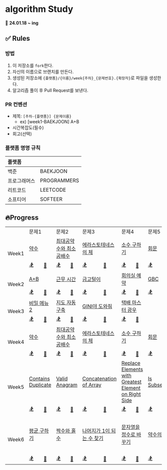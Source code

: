 # algorithm Study

📅 **24.01.18 ~ ing**

## ✅ Rules

### 방법

1. 이 저장소를 `fork`한다.
2. 자신의 이름으로 브랜치를 만든다.
3. 생성된 저장소에 `{플랫폼}/{이름}/week{주차}_{문제번호}.{확장자}`로 파일을 생성한다.
4. 알고리즘 풀이 후 Pull Request를 보낸다.

### PR 컨벤션

- 제목: `[주차-{플랫폼}] {문제이름}`
  - ex) [week1-BAEKJOON] A+B
- 시간복잡도(필수)
- 회고(선택)

### 플랫폼 명명 규칙

| 플랫폼       |             |
| :----------- | :---------- |
| 백준         | BAEKJOON    |
| 프로그래머스 | PROGRAMMERS |
| 리트코드     | LEETCODE    |
| 소프티어     | SOFTEER     |

## 🔥Progress

<table>
  <tr>
    <td></td>
    <td colspan=2>문제1</td>
    <td colspan=2>문제2</td>
    <td colspan=2>문제3</td>
    <td colspan=2>문제4</td>
    <td colspan=2>문제5</td>
    <td colspan=2>문제6</td>
  </tr>
  <tr>
    <td rowspan="2">Week1</td>
    <td colspan="2"><a href="https://www.acmicpc.net/problem/1037">약수</a></td></td>
    <td colspan="2"><a href="https://www.acmicpc.net/problem/2609">최대공약수와 최소공배수</a></td></td>
    <td colspan="2"><a href="https://www.acmicpc.net/problem/2960">에라스토테네스의 체</a></td></td>
    <td colspan="2"><a href="https://www.acmicpc.net/problem/1929">소수 구하기</a></td></td>
    <td colspan="2"><a href="https://www.acmicpc.net/problem/14561">회문</a></td></td>
    <td colspan="2"><a href="https://www.acmicpc.net/problem/9012">괄호</a></td></td>
  </tr>
  <tr>
    <td><a href="">🏂</a></td>
    <td><a href="https://github.com/Before-Dinner/algorithm/blob/main/baekjoon/chaeeun/1037_week1.java">🐣</a></td>
    <td><a href="">🏂</a></td>
    <td><a href="https://github.com/Before-Dinner/algorithm/blob/main/baekjoon/chaeeun/2609_week1.java">🐣</a></td>
    <td><a href="">🏂</a></td>
    <td><a href="https://github.com/Before-Dinner/algorithm/blob/main/baekjoon/chaeeun/2960_week1.java">🐣</a></td>
    <td><a href="">🏂</a></td>
    <td><a href="https://github.com/Before-Dinner/algorithm/blob/main/baekjoon/chaeeun/1929_week1.java">🐣</a></td>
    <td><a href="">🏂</a></td>
    <td><a href="https://github.com/Before-Dinner/algorithm/blob/main/baekjoon/chaeeun/14561_week1.java">🐣</a></td>
    <td><a href="">🏂</a></td>
    <td><a href="https://github.com/Before-Dinner/algorithm/blob/main/baekjoon/chaeeun/9012_week1.java">🐣</a></td>
  </tr>
  <tr>
    <td rowspan="2">Week2</td>
    <td colspan="2"><a href="https://softeer.ai/practice/6295">A+B</a></td></td>
    <td colspan="2"><a href="https://softeer.ai/practice/6254">근무 시간</a></td></td>
    <td colspan="2"><a href="https://softeer.ai/practice/6288">금고털이</a></td></td>
    <td colspan="2"><a href="https://softeer.ai/practice/6266">회의실 예약</a></td></td>
    <td colspan="2"><a href="https://softeer.ai/practice/6270">GBC</a></td></td>
    <td colspan="2"><a href="https://softeer.ai/practice/6289">우물 안 개구리</a></td></td>
  </tr>
  <tr>
    <td><a href="">🏂</a></td>
    <td><a href="https://github.com/Before-Dinner/algorithm/blob/main/softeer/chaeeun/6295_week2.java">🐣</a></td>
    <td><a href="">🏂</a></td>
    <td><a href="https://github.com/Before-Dinner/algorithm/blob/main/softeer/chaeeun/6254_week2.java">🐣</a></td>
    <td><a href="">🏂</a></td>
    <td><a href="https://github.com/Before-Dinner/algorithm/blob/main/softeer/chaeeun/6288_week2.java">🐣</a></td>
    <td><a href="">🏂</a></td>
    <td><a href="https://github.com/Before-Dinner/algorithm/blob/main/softeer/chaeeun/6266_week2.java">🐣</a></td>
    <td><a href="">🏂</a></td>
    <td><a href="https://github.com/Before-Dinner/algorithm/blob/main/softeer/chaeeun/6270_week2.java">🐣</a></td>
    <td><a href="">🏂</a></td>
    <td><a href="https://github.com/Before-Dinner/algorithm/blob/main/softeer/chaeeun/6289_week2.java">🐣</a></td>
  </tr>
  <tr>
    <td rowspan="2">Week3</td>
    <td colspan="2"><a href="https://softeer.ai/practice/6259">비밀 메뉴2</a></td></td>
    <td colspan="2"><a href="https://softeer.ai/practice/6280">지도 자동 구축</a></td></td>
    <td colspan="2"><a href="https://softeer.ai/practice/6271">GINI야 도와줘</a></td></td>
    <td colspan="2"><a href="https://softeer.ai/practice/6273">택배 마스터 광우</a></td></td>
    <td colspan="2"><a href=""><b></b></a></td></td>
    <td colspan="2"><a href=""><b></b></a></td></td>
  </tr>
  <tr>
    <td><a href="">🏂</a></td>
    <td><a href="https://github.com/Before-Dinner/algorithm/blob/main/softeer/chaeeun/6259_week3.java">🐣</a></td>
    <td><a href="">🏂</a></td>
    <td><a href="https://github.com/Before-Dinner/algorithm/blob/main/softeer/chaeeun/6280_week3.java">🐣</a></td>
    <td><a href="">🏂</a></td>
    <td><a href="https://github.com/Before-Dinner/algorithm/blob/main/softeer/chaeeun/6271_week3.java">🐣</a></td>
    <td><a href="">🏂</a></td>
    <td><a href="https://github.com/Before-Dinner/algorithm/blob/main/softeer/chaeeun/6273_week3.java">🐣</a></td>
    <td><a href=""></a></td>
    <td><a href=""></a></td>
    <td><a href=""></a></td>
    <td><a href=""></a></td>
  </tr>
  <tr>
    <td rowspan="2">Week4</td>
    <td colspan="2"><a href="https://www.acmicpc.net/problem/1037">약수</a></td></td>
    <td colspan="2"><a href="https://www.acmicpc.net/problem/2609">최대공약수와 최소공배수</a></td></td>
    <td colspan="2"><a href="https://www.acmicpc.net/problem/2960">에라스토테네스의 체</a></td></td>
    <td colspan="2"><a href="https://www.acmicpc.net/problem/1929">소수 구하기</a></td></td>
    <td colspan="2"><a href="https://www.acmicpc.net/problem/14561">회문</a></td></td>
    <td colspan="2"><a href="https://www.acmicpc.net/problem/9012">괄호</a></td></td>
  </tr>
  <tr>
    <td><a href="https://github.com/Before-Dinner/algorithm/blob/main/baekjoon/seongdeok/week4_1037.py">🏂</a></td>
    <td><a href="https://github.com/Before-Dinner/algorithm/blob/main/baekjoon/chaeeun/1037_week4.py">🐣</a></td>
    <td><a href="https://github.com/Before-Dinner/algorithm/blob/main/baekjoon/seongdeok/week4_2069.py">🏂</a></td>
    <td><a href="https://github.com/Before-Dinner/algorithm/blob/main/baekjoon/chaeeun/week4_2609.py">🐣</a></td>
    <td><a href="https://github.com/Before-Dinner/algorithm/blob/main/baekjoon/seongdeok/week4_2960.py">🏂</a></td>
    <td><a href="https://github.com/Before-Dinner/algorithm/blob/main/baekjoon/chaeeun/week4_2960.py">🐣</a></td>
    <td><a href="https://github.com/Before-Dinner/algorithm/blob/main/baekjoon/seongdeok/week4_1929.py">🏂</a></td>
    <td><a href="https://github.com/Before-Dinner/algorithm/blob/main/baekjoon/chaeeun/week4_1929.py">🐣</a></td>
    <td><a href="https://github.com/Before-Dinner/algorithm/blob/main/baekjoon/seongdeok/week4_14561.py">🏂</a></td>
    <td><a href="https://github.com/Before-Dinner/algorithm/blob/main/baekjoon/chaeeun/week4_14561.py">🐣</a></td>
    <td><a href="https://github.com/Before-Dinner/algorithm/blob/main/baekjoon/seongdeok/week4_9093.py">🏂</a></td>
    <td><a href="https://github.com/Before-Dinner/algorithm/blob/main/baekjoon/chaeeun/week4_9012.py">🐣</a></td>
  </tr>
 <tr>
    <td rowspan="2">Week5</td>
    <td colspan="2"><a href="https://leetcode.com/problems/contains-duplicate/description/">Contains Duplicate</a></td></td>
    <td colspan="2"><a href="https://leetcode.com/problems/valid-anagram/description/">Valid Anagram</a></td></td>
    <td colspan="2"><a href="https://leetcode.com/problems/concatenation-of-array/description/">Concatenation of Array</a></td></td>
    <td colspan="2"><a href="https://leetcode.com/problems/replace-elements-with-greatest-element-on-right-side/description/">Replace Elements with Greatest Element on Right Side</a></td></td>
    <td colspan="2"><a href="https://leetcode.com/problems/is-subsequence/description/">Is Subsequence</a></td></td>
    <td colspan="2"><a href="https://leetcode.com/problems/length-of-last-word/description/">Length of Last Word</a></td></td>
  </tr>
  <tr>
    <td><a href="https://github.com/Before-Dinner/algorithm/blob/main/leetcode/han/week5-contains_duplicate.py">🏂</a></td>
    <td><a href="">🐣</a></td>
    <td><a href="https://github.com/Before-Dinner/algorithm/blob/main/leetcode/han/week5-valid_anagram.py">🏂</a></td>
    <td><a href="https://github.com/Before-Dinner/algorithm/blob/main/leetcode/chaeeun/week5-valid_anagram.py">🐣</a></td>
    <td><a href="https://github.com/Before-Dinner/algorithm/blob/main/leetcode/han/week5-contains_duplicate.py">🏂</a></td>
    <td><a href="https://github.com/Before-Dinner/algorithm/blob/main/leetcode/chaeeun/week5-concatenation_of_array.py">🐣</a></td>
    <td><a href="https://github.com/Before-Dinner/algorithm/blob/main/leetcode/han/week5-replace_elements_with_greatest_element_on_right_side.py">🏂</a></td>
    <td><a href="https://github.com/Before-Dinner/algorithm/blob/main/leetcode/chaeeun/week5-replace_elements_with_greatest_element_on_right_side.py">🐣</a></td>
    <td><a href="https://github.com/Before-Dinner/algorithm/blob/main/leetcode/han/week5-is_subsequence.py">🏂</a></td>
    <td><a href="https://github.com/Before-Dinner/algorithm/blob/main/leetcode/chaeeun/week5-concatenation_of_array.py">🐣</a></td>
    <td><a href="https://github.com/Before-Dinner/algorithm/blob/main/leetcode/han/week5-length_of_last_word.py">🏂</a></td>
    <td><a href="https://github.com/Before-Dinner/algorithm/blob/main/leetcode/chaeeun/week5-length_of_last_word.py">🐣</a></td>
  </tr>
  <tr>
    <td rowspan="2">Week6</td>
    <td colspan="2"><a href="https://school.programmers.co.kr/learn/courses/30/lessons/12944">평균 구하기</a></td></td>
    <td colspan="2"><a href="https://school.programmers.co.kr/learn/courses/30/lessons/12937">짝수와 홀수</a></td></td>
    <td colspan="2"><a href="https://school.programmers.co.kr/learn/courses/30/lessons/87389">나머지가 1이 되는 수 찾기</a></td></td>
    <td colspan="2"><a href="https://school.programmers.co.kr/learn/courses/30/lessons/12925">문자열을 정수로 바꾸기</a></td></td>
    <td colspan="2"><a href="https://school.programmers.co.kr/learn/courses/30/lessons/12928">약수의 합</a></td></td>
    <td colspan="2"><a href="https://school.programmers.co.kr/learn/courses/30/lessons/12954">x만큼 간격이 있는 n개의 숫자</a></td></td>
  </tr>
  <tr>
    <td><a href="">🏂</a></td>
    <td><a href="">🐣</a></td>
    <td><a href="">🏂</a></td>
    <td><a href="">🐣</a></td>
    <td><a href="">🏂</a></td>
    <td><a href="">🐣</a></td>
    <td><a href="">🏂</a></td>
    <td><a href="">🐣</a></td>
    <td><a href="">🏂</a></td>
    <td><a href="">🐣</a></td>
    <td><a href="">🏂</a></td>
    <td><a href="">🐣</a></td>
  </tr>
</table>
